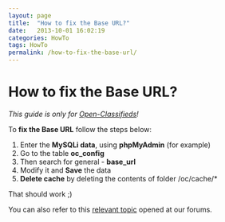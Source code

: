 ```yaml
---
layout: page
title:  "How to fix the Base URL?"
date:   2013-10-01 16:02:19
categories: HowTo
tags: HowTo
permalink: /how-to-fix-the-base-url/
---
```

# How to fix the Base URL?

_This guide is only for [Open-Classifieds](http://open-classifieds.com/)!_

To **fix the Base URL** follow the steps below: 

1. Enter the **MySQLi data**, using **phpMyAdmin** (for example) 
2. Go to the table **oc_config** 
3. Then search for general - **base_url** 
4. Modify it and **Save** the data 
5. **Delete cache** by deleting the contents of folder /oc/cache/* 

That should work ;) 

You can also refer to this [relevant topic](http://forums.open-classifieds.com/support/base-url.html#.U-igReN_vtw) opened at our forums.


<!--title: How to fix the Base URL?
link: http://open-classifieds.com/2013/10/01/how-to-fix-the-base-url/
author: admin
description: 
post_id: 9933
created: 2013/10/01 18:02:19
created_gmt: 2013/10/01 16:02:19
comment_status: open
post_name: how-to-fix-the-base-url
status: publish
post_type: post-->